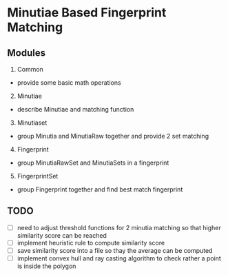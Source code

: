 Minutiae Based Fingerprint Matching
===================================

## Modules
1. Common
  * provide some basic math operations
2. Minutiae
  * describe Minutiae and matching function
3. Minutiaset
  * group Minutia and MinutiaRaw together and provide 2 set matching
4. Fingerprint
  * group MinutiaRawSet and MinutiaSets in a fingerprint
5. FingerprintSet
  * group Fingerprint together and find best match fingerprint

## TODO
- [ ] need to adjust threshold functions for 2 minutia matching so that higher similarity score can be reached
- [ ] implement heuristic rule to compute similarity score
- [ ] save similarity score into a file so thay the average can be computed
- [ ] implement convex hull and ray casting algorithm to check rather a point is inside the polygon
